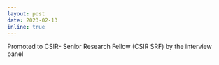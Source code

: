 ```yaml
---
layout: post
date: 2023-02-13
inline: true
---
```

Promoted to CSIR- Senior Research Fellow (CSIR SRF) by the interview panel
